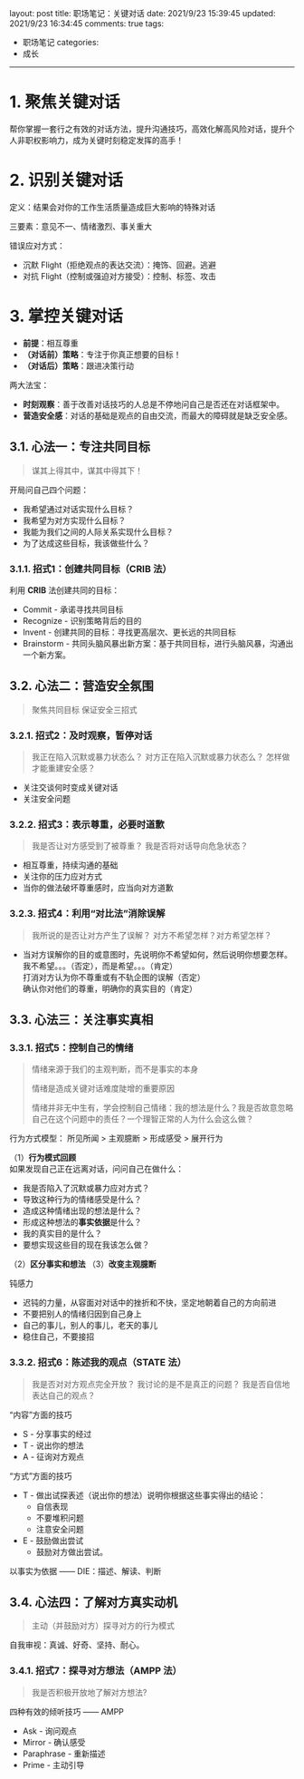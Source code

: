 layout: post
title: 职场笔记：关键对话
date: 2021/9/23 15:39:45
updated: 2021/9/23 16:34:45
comments: true
tags:
- 职场笔记
categories:
- 成长

---

# 1. 聚焦关键对话

帮你掌握一套行之有效的对话方法，提升沟通技巧，高效化解高风险对话，提升个人非职权影响力，成为关键时刻稳定发挥的高手！

<!-- more -->

# 2. 识别关键对话
定义：结果会对你的工作生活质量造成巨大影响的特殊对话

三要素：意见不一、情绪激烈、事关重大

错误应对方式：
- 沉默 Flight（拒绝观点的表达交流）：掩饰、回避。逃避
- 对抗 Flight（控制或强迫对方接受）：控制、标签、攻击

# 3. 掌控关键对话

- **前提**：相互尊重
- **（对话前）策略**：专注于你真正想要的目标！
- **（对话后）策略**：跟进决策行动

两大法宝：
- **时刻观察**：善于改善对话技巧的人总是不停地问自己是否还在对话框架中。
- **营造安全感**：对话的基础是观点的自由交流，而最大的障碍就是缺乏安全感。

## 3.1. 心法一：专注共同目标
> 谋其上得其中，谋其中得其下！

开局问自己四个问题：
- 我希望通过对话实现什么目标？
- 我希望为对方实现什么目标？
- 我能为我们之间的人际关系实现什么目标？
- 为了达成这些目标，我该做些什么？

### 3.1.1. 招式1：创建共同目标（CRIB 法）
利用 **CRIB** 法创建共同的目标：
- Commit - 承诺寻找共同目标
- Recognize - 识别策略背后的目的
- Invent - 创建共同的目标：寻找更高层次、更长远的共同目标
- Brainstorm - 共同头脑风暴出新方案：基于共同目标，进行头脑风暴，沟通出一个新方案。

## 3.2. 心法二：营造安全氛围
> 聚焦共同目标
保证安全三招式
### 3.2.1. 招式2：及时观察，暂停对话
> 我正在陷入沉默或暴力状态么？
> 对方正在陷入沉默或暴力状态么？
> 怎样做才能重建安全感？

  - 关注交谈何时变成关键对话
  - 关注安全问题
### 3.2.2. 招式3：表示尊重，必要时道歉
> 我是否让对方感受到了被尊重？
> 我是否将对话导向危急状态？

  - 相互尊重，持续沟通的基础
  - 关注你的压力应对方式
  - 当你的做法破坏尊重感时，应当向对方道歉
### 3.2.3. 招式4：利用“对比法”消除误解
> 我所说的是否让对方产生了误解？
> 对方不希望怎样？对方希望怎样？

  - 当对方误解你的目的或意图时，先说明你不希望如何，然后说明你想要怎样。<br>我不希望。。。（否定），而是希望。。。（肯定）<br>打消对方认为你不尊重或有不轨企图的误解（否定）<br>确认你对他们的尊重，明确你的真实目的（肯定）

## 3.3. 心法三：关注事实真相
### 3.3.1. 招式5：控制自己的情绪
> 情绪来源于我们的主观判断，而不是事实的本身
>
> 情绪是造成关键对话难度陡增的重要原因
>
> 情绪并非无中生有，学会控制自己情绪：我的想法是什么？我是否故意忽略自己在这个问题中的责任？一个理智正常的人为什么会这么做？

行为方式模型：
所见所闻 > 主观臆断 > 形成感受 > 展开行为

（1）**行为模式回顾**<br>如果发现自己正在远离对话，问问自己在做什么：
- 我是否陷入了沉默或暴力应对方式？
- 导致这种行为的情绪感受是什么？
- 造成这种情绪出现的想法是什么？
- 形成这种想法的**事实依据**是什么？
- 我的真实目的是什么？
- 要想实现这些目的现在我该怎么做？

（2）**区分事实和想法**
（3）**改变主观臆断**

钝感力
- 迟钝的力量，从容面对对话中的挫折和不快，坚定地朝着自己的方向前进
- 不要把别人的情绪归因到自己身上
- 自己的事儿，别人的事儿，老天的事儿
- 稳住自己，不要接招

### 3.3.2. 招式6：陈述我的观点（STATE 法）
> 我是否对对方观点完全开放？
> 我讨论的是不是真正的问题？
> 我是否自信地表达自己的观点？

“内容”方面的技巧
- S - 分享事实的经过
- T - 说出你的想法
- A - 征询对方观点

“方式”方面的技巧
- T - 做出试探表述（说出你的想法）说明你根据这些事实得出的结论：
  - 自信表现
  - 不要堆积问题
  - 注意安全问题
- E - 鼓励做出尝试
  - 鼓励对方做出尝试。

以事实为依据 —— DIE：描述、解读、判断

## 3.4. 心法四：了解对方真实动机
> 主动（并鼓励对方）探寻对方的行为模式

自我审视：真诚、好奇、坚持、耐心。

### 3.4.1. 招式7：探寻对方想法（AMPP 法）

> 我是否积极开放地了解对方想法?

四种有效的倾听技巧 —— AMPP
- Ask - 询问观点
- Mirror - 确认感受
- Paraphrase - 重新描述
- Prime - 主动引导

